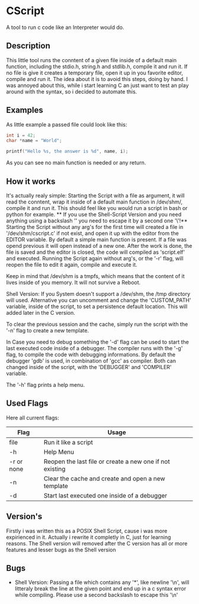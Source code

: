 # CScript
A tool to run c code like an Interpreter would do.


## Description
This little tool runs the conntent of a given file inside of a default main function,
including the stdio.h, string.h and stdlib.h, compile it and run it.
If no file is give it creates a temporary file, open it up in you favorite editor, compile and run it.
The idea about it is to avoid this steps, doing by hand. 
I was annoyed about this, while i start learning C an just want to test an play around with the syntax, so i decided to automate this.

## Examples

As little example a passed file could look like this:
~~~ c
int i = 42;
char *name = "World";

printf("Hello %s, the answer is %d", name, i);

~~~

As you can see no main function is needed or any return. 

## How it works
It's actually realy simple:
Starting the Script with a file as argument, it will read the conntent, wrap it inside of a default main function in /dev/shm/, compile it and run it.
This should feel like you would run a script in bash or python for example.
** If you use the Shell-Script Version and you need anything using a backslash '\' you need to escape it by a second one '\\'!**
Starting the Script without any arg's for the first time will created a file in '/dev/shm/cscript.c' if not exist, and open it up
with the editor from the EDITOR variable. By default a simple main function is present. If a file was opend previous it will open instead of a new one.
After the work is done, the file is saved and the editor is closed, the code will compiled as 'script.elf' and executed.
Running the Script again without arg's, or the '-r' flag, will reopen the file to edit it again, compile and execute it.

Keep in mind that /dev/shm is a tmpfs, which means that the content of it lives inside of you memory.
It will not survive a Reboot.

Shell Version:
If you System doesn't support a /dev/shm, the /tmp directory will used.
Alternative you can uncomment and change the 'CUSTOM_PATH' variable, inside of the script, to set a persistence default location.
This will added later in the C version.

To clear the previous session and the cache, simply run the script with the '-n' flag to create a new template.

In Case you need to debug something the '-d' flag can be used to start the last executed code inside of a debugger.
The compiler runs with the '-g' flag, to compile the code with debugging informations.
By default the debugger 'gdb' is used, in combination of 'gcc' as compiler.
Both can changed inside of the script, with the 'DEBUGGER' and 'COMPILER' variable.

The '-h' flag prints a help menu.


## Used Flags
Here all current flags:

|Flag | Usage |
|- |- |
|file | Run it like a script |
| -h | Help Menu |
| -r or none | Reopen the last file or create a new one if not existing |
| -n | Clear the cache and create and open a new template |
| -d | Start last executed one inside of a debugger |


## Version's
Firstly i was written this as a POSIX Shell Script, cause i was more expirienced in it.
Actually i rewrite it completly in C, just for learning reasons.
The Shell version will removed after the C version has all or more features and lesser bugs as the Shell version


## Bugs
- Shell Version: Passing a file which contains any '\*', like newline '\n', will litteraly break the line at the given point and end up in a c syntax error while compiling.
  Please use a second backslash to escape this '\\n'  
